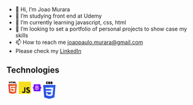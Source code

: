 - 👋 Hi, I’m Joao Murara
- 👀 I’m studying front end at Udemy
- 🌱 I’m currently learning javascript, css, html
- 💞️ I’m looking to set a portfolio of personal projects to show case my skills
- 📫 How to reach me joaopaulo.murara@gmail.com
- Please check my <a href="https://www.linkedin.com/in/joao-murara-52220511b/">LinkedIn</a>

## Technologies
<img align="left" alt="HTML5" width="32px" src="https://github.com/JPMurara/JPMurara/blob/main/Logos%20for%20GitHub/html%20logo.png" style="max-width:100%;">  
<img align="left" alt="JS" width="32px" src="https://github.com/JPMurara/JPMurara/blob/main/Logos%20for%20GitHub/js%20logo.png" style="max-width:100%;">  
<img align="left" alt="Bootstrap" width="32px" src="https://github.com/JPMurara/JPMurara/blob/main/Logos%20for%20GitHub/bootstrap%20logo.png" style="max-width:100%;">  
<img align="left" alt="CSS" width="32px" src="https://github.com/JPMurara/JPMurara/blob/main/Logos%20for%20GitHub/CSS3_logo_and_wordmark.svg.png" style="max-width:100%;">  
